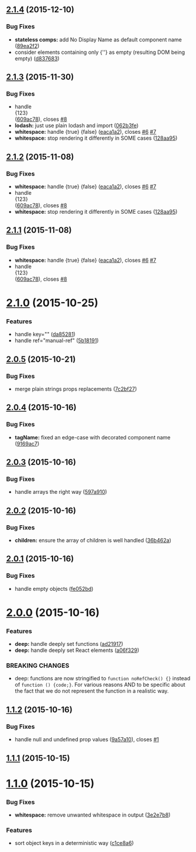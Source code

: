 <a name="2.1.4"></a>
## [2.1.4](https://github.com/algolia/react-element-to-jsx-string/compare/v2.1.3...v2.1.4) (2015-12-10)


### Bug Fixes

* **stateless comps:** add No Display Name as default component name ([89ea2f2](https://github.com/algolia/react-element-to-jsx-string/commit/89ea2f2))
* consider elements containing only {''} as empty (resulting DOM being empty) ([d837683](https://github.com/algolia/react-element-to-jsx-string/commit/d837683))

<a name="2.1.3"></a>
## [2.1.3](https://github.com/algolia/react-element-to-jsx-string/compare/v2.1.0...v2.1.3) (2015-11-30)


### Bug Fixes

* handle <div>{123}</div> ([609ac78](https://github.com/algolia/react-element-to-jsx-string/commit/609ac78)), closes [#8](https://github.com/algolia/react-element-to-jsx-string/issues/8)
* **lodash:** just use plain lodash and import ([062b3fe](https://github.com/algolia/react-element-to-jsx-string/commit/062b3fe))
* **whitespace:** handle {true} {false} ([eaca1a2](https://github.com/algolia/react-element-to-jsx-string/commit/eaca1a2)), closes [#6](https://github.com/algolia/react-element-to-jsx-string/issues/6) [#7](https://github.com/algolia/react-element-to-jsx-string/issues/7)
* **whitespace:** stop rendering it differently in SOME cases ([128aa95](https://github.com/algolia/react-element-to-jsx-string/commit/128aa95))



<a name="2.1.2"></a>
## [2.1.2](https://github.com/algolia/react-element-to-jsx-string/compare/v2.1.0...v2.1.2) (2015-11-08)


### Bug Fixes

* **whitespace:** handle {true} {false} ([eaca1a2](https://github.com/algolia/react-element-to-jsx-string/commit/eaca1a2)), closes [#6](https://github.com/algolia/react-element-to-jsx-string/issues/6) [#7](https://github.com/algolia/react-element-to-jsx-string/issues/7)
* handle <div>{123}</div> ([609ac78](https://github.com/algolia/react-element-to-jsx-string/commit/609ac78)), closes [#8](https://github.com/algolia/react-element-to-jsx-string/issues/8)
* **whitespace:** stop rendering it differently in SOME cases ([128aa95](https://github.com/algolia/react-element-to-jsx-string/commit/128aa95))



<a name="2.1.1"></a>
## [2.1.1](https://github.com/algolia/react-element-to-jsx-string/compare/v2.1.0...v2.1.1) (2015-11-08)


### Bug Fixes

* **whitespace:** handle {true} {false} ([eaca1a2](https://github.com/algolia/react-element-to-jsx-string/commit/eaca1a2)), closes [#6](https://github.com/algolia/react-element-to-jsx-string/issues/6) [#7](https://github.com/algolia/react-element-to-jsx-string/issues/7)
* handle <div>{123}</div> ([609ac78](https://github.com/algolia/react-element-to-jsx-string/commit/609ac78)), closes [#8](https://github.com/algolia/react-element-to-jsx-string/issues/8)



<a name="2.1.0"></a>
# [2.1.0](https://github.com/algolia/react-element-to-jsx-string/compare/v2.0.5...v2.1.0) (2015-10-25)


### Features

* handle key="" ([da85281](https://github.com/algolia/react-element-to-jsx-string/commit/da85281))
* handle ref="manual-ref" ([5b18191](https://github.com/algolia/react-element-to-jsx-string/commit/5b18191))



<a name="2.0.5"></a>
## [2.0.5](https://github.com/algolia/react-element-to-jsx-string/compare/v2.0.4...v2.0.5) (2015-10-21)


### Bug Fixes

* merge plain strings props replacements ([7c2bf27](https://github.com/algolia/react-element-to-jsx-string/commit/7c2bf27))



<a name="2.0.4"></a>
## [2.0.4](https://github.com/algolia/react-element-to-jsx-string/compare/v2.0.3...v2.0.4) (2015-10-16)


### Bug Fixes

* **tagName:** fixed an edge-case with decorated component name ([9169ac7](https://github.com/algolia/react-element-to-jsx-string/commit/9169ac7))



<a name="2.0.3"></a>
## [2.0.3](https://github.com/algolia/react-element-to-jsx-string/compare/v2.0.2...v2.0.3) (2015-10-16)


### Bug Fixes

* handle arrays the right way ([597a910](https://github.com/algolia/react-element-to-jsx-string/commit/597a910))



<a name="2.0.2"></a>
## [2.0.2](https://github.com/algolia/react-element-to-jsx-string/compare/v2.0.1...v2.0.2) (2015-10-16)


### Bug Fixes

* **children:** ensure the array of children is well handled ([36b462a](https://github.com/algolia/react-element-to-jsx-string/commit/36b462a))



<a name="2.0.1"></a>
## [2.0.1](https://github.com/algolia/react-element-to-jsx-string/compare/v2.0.0...v2.0.1) (2015-10-16)


### Bug Fixes

* handle empty objects ([fe052bd](https://github.com/algolia/react-element-to-jsx-string/commit/fe052bd))



<a name="2.0.0"></a>
# [2.0.0](https://github.com/algolia/react-element-to-jsx-string/compare/v1.1.2...v2.0.0) (2015-10-16)


### Features

* **deep:** handle deeply set functions ([ad21917](https://github.com/algolia/react-element-to-jsx-string/commit/ad21917))
* **deep:** handle deeply set React elements ([a06f329](https://github.com/algolia/react-element-to-jsx-string/commit/a06f329))


### BREAKING CHANGES

* deep: functions are now stringified to `function noRefCheck()
{}` instead of `function () {code;}`. For various reasons AND to be
specific about the fact that we do not represent the function in a
realistic way.



<a name="1.1.2"></a>
## [1.1.2](https://github.com/algolia/react-element-to-jsx-string/compare/v1.1.1...v1.1.2) (2015-10-16)


### Bug Fixes

* handle null and undefined prop values ([9a57a10](https://github.com/algolia/react-element-to-jsx-string/commit/9a57a10)), closes [#1](https://github.com/algolia/react-element-to-jsx-string/issues/1)



<a name="1.1.1"></a>
## [1.1.1](https://github.com/algolia/react-element-to-jsx-string/compare/v1.1.0...v1.1.1) (2015-10-15)




<a name="1.1.0"></a>
# [1.1.0](https://github.com/algolia/react-element-to-jsx-string/compare/3e2e7b8...v1.1.0) (2015-10-15)


### Bug Fixes

* **whitespace:** remove unwanted whitespace in output ([3e2e7b8](https://github.com/algolia/react-element-to-jsx-string/commit/3e2e7b8))

### Features

* sort object keys in a deterministic way ([c1ce8a6](https://github.com/algolia/react-element-to-jsx-string/commit/c1ce8a6))



